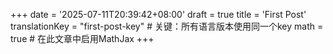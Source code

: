 +++
date = '2025-07-11T20:39:42+08:00'
draft = true
title = 'First Post'
translationKey = "first-post-key" # 关键：所有语言版本使用同一个key
math = true # 在此文章中启用MathJax
+++
